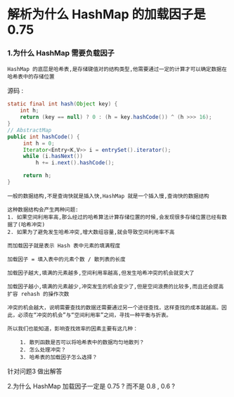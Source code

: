 # 解析为什么 HashMap 的加载因子是 0.75

### 1.为什么 HashMap 需要负载因子

```
HashMap 的底层是哈希表,是存储键值对的结构类型,他需要通过一定的计算才可以确定数据在哈希表中的存储位置
```

源码 :

```java
static final int hash(Object key) {
    int h;
    return (key == null) ? 0 : (h = key.hashCode()) ^ (h >>> 16);
}
// AbstractMap
public int hashCode() {
     int h = 0;
     Iterator<Entry<K,V>> i = entrySet().iterator();
     while (i.hasNext())
         h += i.next().hashCode();

     return h;
}

```

```
一般的数据结构,不是查询快就是插入快,HashMap 就是一个插入慢,查询快的数据结构

这种数据结构会产生两种问题:
1. 如果空间利用率高,那么经过的哈希算法计算存储位置的时候,会发现很多存储位置已经有数据了(哈希冲突)
2. 如果为了避免发生哈希冲突,增大数组容量,就会导致空间利用率不高
```

```
而加载因子就是表示 Hash 表中元素的填满程度

加载因子 = 填入表中的元素个数 / 散列表的长度

加载因子越大,填满的元素越多,空间利用率越高,但发生哈希冲突的机会就变大了

加载因子越小,填满的元素越少,冲突发生的机会变少了,但是空间浪费的比较多,而且还会提高扩容 rehash 的操作次数
```

```
冲突的机会越大，说明需要查找的数据还需要通过另一个途径查找，这样查找的成本就越高。因此，必须在“冲突的机会”与“空间利用率”之间，寻找一种平衡与折衷。

所以我们也能知道，影响查找效率的因素主要有这几种：

	1. 散列函数是否可以将哈希表中的数据均匀地散列？
	2. 怎么处理冲突？
	3. 哈希表的加载因子怎么选择？
```

针对问题3 做出解答

2.为什么 HashMap 加载因子一定是 0.75 ? 而不是 0.8 , 0.6 ?